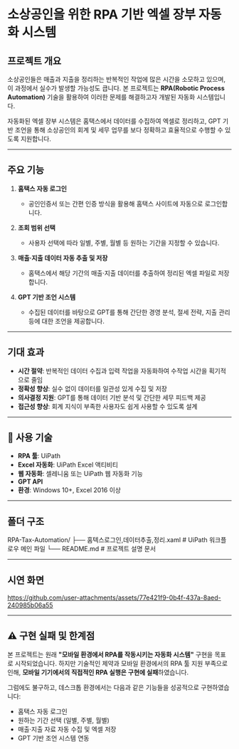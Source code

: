 # 소상공인을 위한 RPA 기반 엑셀 장부 자동화 시스템

##  프로젝트 개요

소상공인들은 매출과 지출을 정리하는 반복적인 작업에 많은 시간을 소모하고 있으며, 이 과정에서 실수가 발생할 가능성도 큽니다. 본 프로젝트는 **RPA(Robotic Process Automation)** 기술을 활용하여 이러한 문제를 해결하고자 개발된 자동화 시스템입니다.

자동화된 엑셀 장부 시스템은 홈택스에서 데이터를 수집하여 엑셀로 정리하고, GPT 기반 조언을 통해 소상공인의 회계 및 세무 업무를 보다 정확하고 효율적으로 수행할 수 있도록 지원합니다.

---

##  주요 기능

1. **홈택스 자동 로그인**
   - 공인인증서 또는 간편 인증 방식을 활용해 홈택스 사이트에 자동으로 로그인합니다.

2. **조회 범위 선택**
   - 사용자 선택에 따라 일별, 주별, 월별 등 원하는 기간을 지정할 수 있습니다.

3. **매출·지출 데이터 자동 추출 및 저장**
   - 홈택스에서 해당 기간의 매출·지출 데이터를 추출하여 정리된 엑셀 파일로 저장합니다.

4. **GPT 기반 조언 시스템**
   - 수집된 데이터를 바탕으로 GPT를 통해 간단한 경영 분석, 절세 전략, 지출 관리 등에 대한 조언을 제공합니다.

---

##  기대 효과

- **시간 절약**: 반복적인 데이터 수집과 입력 작업을 자동화하여 수작업 시간을 획기적으로 줄임  
- **정확성 향상**: 실수 없이 데이터를 일관성 있게 수집 및 저장  
- **의사결정 지원**: GPT를 통해 데이터 기반 분석 및 간단한 세무 피드백 제공  
- **접근성 향상**: 회계 지식이 부족한 사용자도 쉽게 사용할 수 있도록 설계

---

## 🔧 사용 기술

- **RPA 툴**: UiPath
- **Excel 자동화**: UiPath Excel 액티비티
- **웹 자동화**: 셀레니움 또는 UiPath 웹 자동화 기능
- **GPT API**
- **환경**: Windows 10+, Excel 2016 이상

---

##  폴더 구조

  RPA-Tax-Automation/
├── 홈텍스로그인,데이터추출,정리.xaml             # UiPath 워크플로우 메인 파일
└── README.md                                   # 프로젝트 설명 문서

---

##  시연 화면

https://github.com/user-attachments/assets/77e421f9-0b4f-437a-8aed-240985b06a55

---

## ⚠️ 구현 실패 및 한계점

본 프로젝트는 원래 **"모바일 환경에서 RPA를 작동시키는 자동화 시스템"** 구현을 목표로 시작되었습니다. 하지만 기술적인 제약과 모바일 환경에서의 RPA 툴 지원 부족으로 인해, **모바일 기기에서의 직접적인 RPA 실행은 구현에 실패**하였습니다.

그럼에도 불구하고, 데스크톱 환경에서는 다음과 같은 기능들을 성공적으로 구현하였습니다:

- 홈택스 자동 로그인  
- 원하는 기간 선택 (일별, 주별, 월별)  
- 매출·지출 자료 자동 수집 및 엑셀 저장  
- GPT 기반 조언 시스템 연동  
